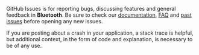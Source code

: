 GitHub Issues is for reporting bugs, discussing features and general feedback in **Bluetooth**. Be sure to check our [documentation](http://cocoadocs.org/docsets/Bluetooth), [FAQ](https://github.com/RamonGilabert/Bluetooth/wiki/FAQ) and [past issues](https://github.com/RamonGilabert/Bluetooth/issues?state=closed) before opening any new issues.

If you are posting about a crash in your application, a stack trace is helpful, but additional context, in the form of code and explanation, is necessary to be of any use.
